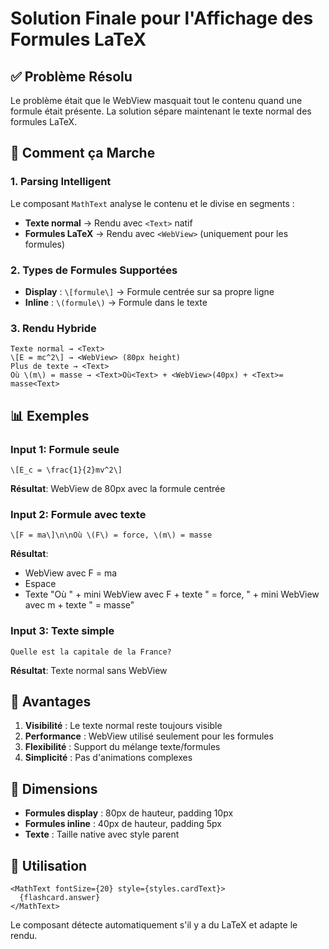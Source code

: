 # Solution Finale pour l'Affichage des Formules LaTeX

## ✅ Problème Résolu

Le problème était que le WebView masquait tout le contenu quand une formule était présente. La solution sépare maintenant le texte normal des formules LaTeX.

## 🔧 Comment ça Marche

### 1. **Parsing Intelligent**
Le composant `MathText` analyse le contenu et le divise en segments :
- **Texte normal** → Rendu avec `<Text>` natif
- **Formules LaTeX** → Rendu avec `<WebView>` (uniquement pour les formules)

### 2. **Types de Formules Supportées**
- **Display** : `\[formule\]` → Formule centrée sur sa propre ligne
- **Inline** : `\(formule\)` → Formule dans le texte

### 3. **Rendu Hybride**
```
Texte normal → <Text>
\[E = mc^2\] → <WebView> (80px height)
Plus de texte → <Text>
Où \(m\) = masse → <Text>Où<Text> + <WebView>(40px) + <Text>= masse<Text>
```

## 📊 Exemples

### Input 1: Formule seule
```
\[E_c = \frac{1}{2}mv^2\]
```
**Résultat**: WebView de 80px avec la formule centrée

### Input 2: Formule avec texte
```
\[F = ma\]\n\nOù \(F\) = force, \(m\) = masse
```
**Résultat**:
- WebView avec F = ma
- Espace
- Texte "Où " + mini WebView avec F + texte " = force, " + mini WebView avec m + texte " = masse"

### Input 3: Texte simple
```
Quelle est la capitale de la France?
```
**Résultat**: Texte normal sans WebView

## 🎯 Avantages

1. **Visibilité** : Le texte normal reste toujours visible
2. **Performance** : WebView utilisé seulement pour les formules
3. **Flexibilité** : Support du mélange texte/formules
4. **Simplicité** : Pas d'animations complexes

## 📱 Dimensions

- **Formules display** : 80px de hauteur, padding 10px
- **Formules inline** : 40px de hauteur, padding 5px
- **Texte** : Taille native avec style parent

## 🚀 Utilisation

```tsx
<MathText fontSize={20} style={styles.cardText}>
  {flashcard.answer}
</MathText>
```

Le composant détecte automatiquement s'il y a du LaTeX et adapte le rendu.
